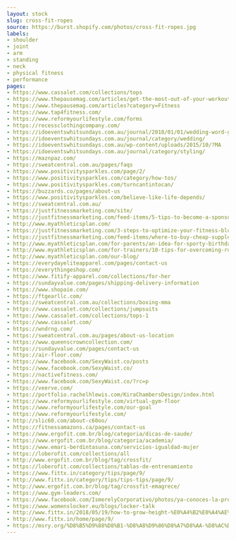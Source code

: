 ```yaml
---
layout: stock
slug: cross-fit-ropes
source: https://burst.shopify.com/photos/cross-fit-ropes.jpg
labels:
- shoulder
- joint
- arm
- standing
- neck
- physical fitness
- performance
pages:
- https://www.cassalet.com/collections/tops
- https://www.thepausemag.com/articles/get-the-most-out-of-your-workouts
- https://www.thepausemag.com/articles?category=Fitness
- https://www.tap4fitness.com/
- https://www.reformyourlifestyle.com/forms
- https://recessclothingcompany.com/
- https://idoeventswhitsundays.com.au/journal/2018/01/01/wedding-word-glossary/
- https://idoeventswhitsundays.com.au/journal/category/wedding/
- https://idoeventswhitsundays.com.au/wp-content/uploads/2015/10/?MA
- https://idoeventswhitsundays.com.au/journal/category/styling/
- https://maznpaz.com/
- https://sweatcentral.com.au/pages/faqs
- https://www.positivitysparkles.com/page/2/
- https://www.positivitysparkles.com/category/how-tos/
- https://www.positivitysparkles.com/turncantintocan/
- https://buzzards.co/pages/about-us
- https://www.positivitysparkles.com/believe-like-life-depends/
- https://sweatcentral.com.au/
- https://justfitnessmarketing.com/site/
- https://justfitnessmarketing.com/feed-items/5-tips-to-become-a-sponsored-athlete/
- http://www.myathleticsplan.com/
- https://justfitnessmarketing.com/3-steps-to-optimize-your-fitness-blog-seo-blogging-basics/screenshot-661/
- https://justfitnessmarketing.com/feed-items/where-to-buy-cheap-supplements-ball-on-a-budget/
- http://www.myathleticsplan.com/for-parents/an-idea-for-sporty-birthday-gift-for-your-child/
- http://www.myathleticsplan.com/for-trainers/10-tips-for-overcoming-running-laziness/
- http://www.myathleticsplan.com/our-blog/
- https://everydayeliteapparel.com/pages/contact-us
- https://everythingeshop.com/
- https://www.fitify-apparel.com/collections/for-her
- https://sundayvalue.com/pages/shipping-delivery-information
- https://www.shopaie.com/
- https://ftgearllc.com/
- https://sweatcentral.com.au/collections/boxing-mma
- https://www.cassalet.com/collections/jumpsuits
- https://www.cassalet.com/collections/tops-1
- https://www.cassalet.com/
- https://wndrng.com/
- https://sweatcentral.com.au/pages/about-us-location
- https://www.queenscrowncollection.com/
- https://sundayvalue.com/pages/contact-us
- https://air-floor.com/
- https://www.facebook.com/SexyWaist.co/posts
- https://www.facebook.com/SexyWaist.co/
- https://nactivefitness.com/
- https://www.facebook.com/SexyWaist.co/?rc=p
- https://veerve.com/
- https://portfolio.rachelhlewis.com/KiraChambersDesign/index.html
- https://www.reformyourlifestyle.com/virtual-gym-floor
- https://www.reformyourlifestyle.com/our-goal
- https://www.reformyourlifestyle.com/
- http://slic60.com/about-c60oo/
- https://fitnessamazons.ca/pages/contact-us
- https://www.ergofit.com.br/blog/categoria/dicas-de-saude/
- https://www.ergofit.com.br/blog/categoria/academia/
- https://www.emari-berdintasuna.com/servicios-igualdad-mujer
- https://loberofit.com/collections/all
- http://www.ergofit.com.br/blog/tag/crossfit/
- https://loberofit.com/collections/tablas-de-entrenamiento
- https://www.fittx.in/category/tips/page/9/
- http://www.fittx.in/category/tips/tips-tips/page/9/
- http://www.ergofit.com.br/blog/tag/crossfit-emagrece/
- https://www.gym-leaders.com/
- https://www.facebook.com/IsmerelyCorporativo/photos/ya-conoces-la-promoci%C3%B3n-del-mes-te-va-a-encantar-compra-2-fitelympro-y-ll%C3%A9vate-d/1056409707848223/
- https://www.womenslocker.eu/blogs/locker-talk
- http://www.fittx.in/2018/05/19/how-to-grow-height-%E0%A4%B2%E0%A4%AE%E0%A5%8D%E0%A4%AC%E0%A4%BE%E0%A4%88-%E0%A4%AC%E0%A5%9D%E0%A4%BE%E0%A4%A8%E0%A5%87-%E0%A4%AE%E0%A5%87%E0%A4%82-%E0%A4%89%E0%A4%AA%E0%A4%AF%E0%A5%8B%E0%A4%97/
- http://www.fittx.in/home/page/9/
- https://msry.org/%D8%B5%D9%88%D8%B1-%D8%A8%D9%86%D8%A7%D8%AA-%D8%AC%D9%85%D9%8A%D9%84%D8%A7%D8%AA.html
---
```

